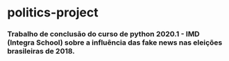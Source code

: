 # politics-project

### Trabalho de conclusão do curso de python 2020.1 - IMD (Integra School) sobre a influência das fake news nas eleições brasileiras de 2018.
